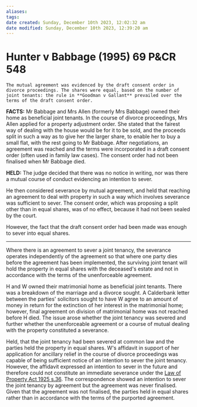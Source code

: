 ```yaml
---
aliases: 
tags: 
date created: Sunday, December 10th 2023, 12:02:32 am
date modified: Sunday, December 10th 2023, 12:39:20 am
---
```


# Hunter v Babbage (1995) 69 P&CR 548

```ad-summary
The mutual agreement was evidenced by the draft consent order in divorce proceedings. The shares were equal, based on the number of joint tenants: the rule in **Goodman v Gallant** prevailed over the terms of the draft consent order.
```

**FACTS:** Mr Babbage and Mrs Allen (formerly Mrs Babbage) owned their home as beneficial joint tenants. In the course of divorce proceedings, Mrs Allen applied for a property adjustment order. She stated that the fairest way of dealing with the house would be for it to be sold, and the proceeds split in such a way as to give her the larger share, to enable her to buy a small flat, with the rest going to Mr Babbage. After negotiations, an agreement was reached and the terms were incorporated in a draft consent order (often used in family law cases). The consent order had not been finalised when Mr Babbage died.

**HELD:** The judge decided that there was no notice in writing, nor was there a mutual course of conduct evidencing an intention to sever.

He then considered severance by mutual agreement, and held that reaching an agreement to deal with property in such a way which involves severance was sufficient to sever. The consent order, which was proposing a split other than in equal shares, was of no effect, because it had not been sealed by the court.

However, the fact that the draft consent order had been made was enough to sever into equal shares.

---

Where there is an agreement to sever a joint tenancy, the severance operates independently of the agreement so that where one party dies before the agreement has been implemented, the surviving joint tenant will hold the property in equal shares with the deceased's estate and not in accordance with the terms of the unenforceable agreement.

H and W owned their matrimonial home as beneficial joint tenants. There was a breakdown of the marriage and a divorce sought. A Calderbank letter between the parties' solicitors sought to have W agree to an amount of money in return for the extinction of her interest in the matrimonial home; however, final agreement on division of matrimonial home was not reached before H died. The issue arose whether the joint tenancy was severed and further whether the unenforceable agreement or a course of mutual dealing with the property constituted a severance.

Held, that the joint tenancy had been severed at common law and the parties held the property in equal shares. W's affidavit in support of her application for ancillary relief in the course of divorce proceedings was capable of being sufficient notice of an intention to sever the joint tenancy. However, the affidavit expressed an intention to sever in the future and therefore could not constitute an immediate severance under the [Law of Property Act 1925 s.36](https://uk.westlaw.com/Document/I38D40C10E44811DA8D70A0E70A78ED65/View/FullText.html?originationContext=document&transitionType=DocumentItem&ppcid=fde3edfed4c14003afedd845b7ca4b75&contextData=(sc.Search)). The correspondence showed an intention to sever the joint tenancy by agreement but the agreement was never finalised. Given that the agreement was not finalised, the parties held in equal shares rather than in accordance with the terms of the purported agreement.
